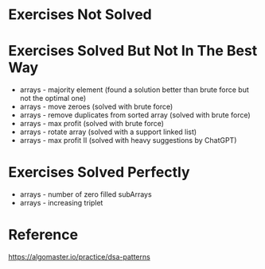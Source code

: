 # Exercises Not Solved



# Exercises Solved But Not In The Best Way
- arrays - majority element (found a solution better than brute force but not the optimal one)
- arrays - move zeroes (solved with brute force)
- arrays - remove duplicates from sorted array (solved with brute force)
- arrays - max profit (solved with brute force)
- arrays - rotate array (solved with a support linked list)
- arrays - max profit II (solved with heavy suggestions by ChatGPT)

# Exercises Solved Perfectly
- arrays - number of zero filled subArrays
- arrays - increasing triplet



# Reference
https://algomaster.io/practice/dsa-patterns













